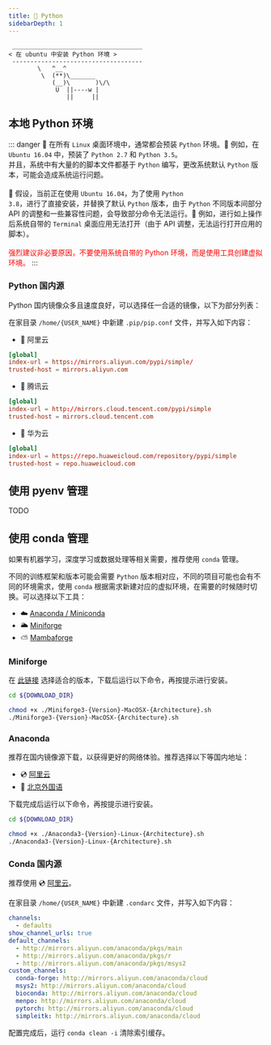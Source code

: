 ```yaml
---
title: 🐍 Python
sidebarDepth: 1
---
```


```:no-line-numbers
 ____________________________________
< 在 ubuntu 中安装 Python 环境 >
 ------------------------------------
        \   ^__^
         \  (**)\_______
            (__)\       )\/\
             U  ||----w |
                ||     ||
```

## 本地 Python 环境

::: danger 🚧
在所有 <code>Linux</code> 桌面环境中，通常都会预装 <code>Python</code> 环境。🌰 例如，在 <code>Ubuntu 16.04</code> 中，预装了 <code>Python 2.7</code> 和 <code>Python 3.5</code>。
<br>
并且，系统中有大量的的脚本文件都基于 <code>Python</code> 编写，更改系统默认 <code>Python</code> 版本，可能会造成系统运行问题。<br>
<br>
🌰 假设，当前正在使用 <code>Ubuntu 16.04</code>，为了使用 <code>Python 3.8</code>，进行了直接安装，并替换了默认 <code>Python</code> 版本，由于 <code>Python</code> 不同版本间部分 API 的调整和一些兼容性问题，会导致部分命令无法运行。🌰 例如，进行如上操作后系统自带的 <code>Terminal</code> 桌面应用无法打开（由于 API 调整，无法运行打开应用的脚本）。<br>
<br>
<span style="color: red">强烈建议非必要原因，不要使用系统自带的 Python 环境，而是使用工具创建虚拟环境。</span>
:::


### Python 国内源

Python 国内镜像众多且速度良好，可以选择任一合适的镜像，以下为部分列表：

在家目录 `/home/{USER_NAME}` 中新建 `.pip/pip.conf` 文件，并写入如下内容：

- 📀 阿里云

```conf
[global]
index-url = https://mirrors.aliyun.com/pypi/simple/
trusted-host = mirrors.aliyun.com
```

- 📀 腾讯云

```conf
[global]
index-url = http://mirrors.cloud.tencent.com/pypi/simple
trusted-host = mirrors.cloud.tencent.com
```

- 📀 华为云

```conf
[global]
index-url = https://repo.huaweicloud.com/repository/pypi/simple
trusted-host = repo.huaweicloud.com
```


## 使用 pyenv 管理

TODO

## 使用 conda 管理

如果有机器学习，深度学习或数据处理等相关需要，推荐使用 `conda` 管理。

不同的训练框架和版本可能会需要 `Python` 版本相对应，不同的项目可能也会有不同的环境需求，使用 `conda` 根据需求新建对应的虚拟环境，在需要的时候随时切换。可以选择以下工具：

- ☁️ [Anaconda / Miniconda](https://www.anaconda.com/)
- 🌥 [Miniforge](https://conda-forge.org/)
- ⛅️ [Mambaforge](https://github.com/conda-forge/miniforge#mambaforge)

### Miniforge

在 [此链接](https://github.com/conda-forge/miniforge#miniforge3) 选择适合的版本，下载后运行以下命令，再按提示进行安装。

```sh
cd ${DOWNLOAD_DIR}

chmod +x ./Miniforge3-{Version}-MacOSX-{Architecture}.sh
./Miniforge3-{Version}-MacOSX-{Architecture}.sh
```

### Anaconda

推荐在国内镜像源下载，以获得更好的网络体验。推荐选择以下等国内地址：

- 💿 [阿里云](https://developer.aliyun.com/mirror/anaconda)
- 📀 [北京外国语](https://mirrors.bfsu.edu.cn/help/anaconda/)

下载完成后运行以下命令，再按提示进行安装。

```sh
cd ${DOWNLOAD_DIR}

chmod +x ./Anaconda3-{Version}-Linux-{Architecture}.sh
./Anaconda3-{Version}-Linux-{Architecture}.sh
```


### Conda 国内源


推荐使用 💿 [阿里云](https://developer.aliyun.com/mirror/anaconda)。

在家目录 `/home/{USER_NAME}` 中新建 `.condarc` 文件，并写入如下内容：

```yaml
channels:
  - defaults
show_channel_urls: true
default_channels:
  - http://mirrors.aliyun.com/anaconda/pkgs/main
  - http://mirrors.aliyun.com/anaconda/pkgs/r
  - http://mirrors.aliyun.com/anaconda/pkgs/msys2
custom_channels:
  conda-forge: http://mirrors.aliyun.com/anaconda/cloud
  msys2: http://mirrors.aliyun.com/anaconda/cloud
  bioconda: http://mirrors.aliyun.com/anaconda/cloud
  menpo: http://mirrors.aliyun.com/anaconda/cloud
  pytorch: http://mirrors.aliyun.com/anaconda/cloud
  simpleitk: http://mirrors.aliyun.com/anaconda/cloud
```

配置完成后，运行 `conda clean -i` 清除索引缓存。